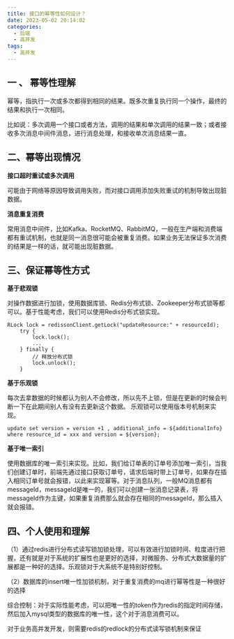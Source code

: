 ```yaml
---
title: 接口的幂等性如何设计？
date: 2023-05-02 20:14:02
categories:
  - 后端
  - 高并发
tags:
  - 高并发
---
```


## 一 、 幂等性理解

幂等，指执行一次或多次都得到相同的结果。既多次重复执行同一个操作，最终的结果和执行一次相同。

比如说：多次调用一个接口或者方法，调用的结果和单次调用的结果一致；或者接收多次消息中间件消息，进行消息处理，和接收单次消息结果一直。

## 二、幂等出现情况

**接口超时重试或多次调用**

可能由于网络等原因导致调用失败，而对接口调用添加失败重试的机制导致出现脏数据。

**消息重复消费** 

常用消息中间件，比如Kafka、RocketMQ、RabbitMQ，一般在生产端和消费端都有重试机制，也就是同一消息很可能会被重复消费。如果业务无法保证多次消费的结果是一样的话，就可能出现脏数据。 

## 三、保证幂等性方式

**基于悲观锁** 

对操作数据进行加锁，使用数据库锁、Redis分布式锁、Zookeeper分布式锁等都可以。基于性能考虑，我们可以使用Redis分布式锁实现。 

```
RLock lock = redissonClient.getLock("updateResource:" + resourceId);
    try {
        lock.lock();
        ...
    } finally {
        // 释放分布式锁
        lock.unlock();
    }
```

**基于乐观锁** 

每次去拿数据的时候都认为别人不会修改，所以先不上锁，但是在更新的时候会判断一下在此期间别人有没有去更新这个数据。 乐观锁可以使用版本号机制来实现。 

```
update set version = version +1 , additional_info = ${additionalInfo} where resource_id = xxx and version = ${version};
```

**基于唯一索引** 

使用数据库的唯一索引来实现。比如，我们给订单表的订单号添加唯一索引，当我们创建订单时，前端先通过接口获取订单号，请求后端时带上订单号，如果存在插入相同订单号就会报错，以此来实现幂等。对于消息队列，一般MQ消息都有messageId，messageId是唯一的，我们可以创建一张消息记录表，将messageId作为主键，如果重复消费那么就会存在相同的messageId，那么插入就会报错。  

## 四、个人使用和理解

（1）通过redis进行分布式读写锁加锁处理，可以有效进行加锁时间、粒度进行把握，还有就是对于系统的扩展性也是更好的选择，对微服务、分布式大数据量的扩展都是一种好的选择。乐观锁对于大系统不是特别好控制。

（2）数据库的insert唯一性加锁机制，对于重复消费的mq进行幂等性是一种很好的选择

 综合控制：对于实际性能考虑，可以把唯一性的token作为redis的指定时间存储，然后加入mysql类型的数据库的唯一性，这个对于消息消费可以。

对于业务高并发开发，则需要redis的redlock的分布式读写锁机制来保证